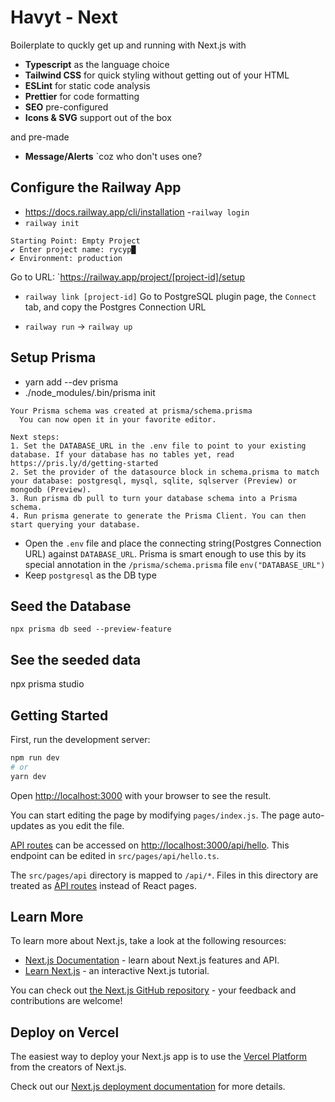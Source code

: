 # Havyt - Next
Boilerplate to quckly get up and running with Next.js with
- __Typescript__ as the language choice
- __Tailwind CSS__ for quick styling without getting out of your HTML
- __ESLint__ for static code analysis
- __Prettier__ for code formatting
- __SEO__ pre-configured
- __Icons & SVG__ support out of the box

and pre-made
- __Message/Alerts__ `coz who don't uses one?

## Configure the Railway App
- https://docs.railway.app/cli/installation
-`railway login`
- `railway init`
```
Starting Point: Empty Project
✔ Enter project name: rycyp█
✔ Environment: production
```
Go to URL: `https://railway.app/project/[project-id]/setup
- `railway link [project-id]`
Go to PostgreSQL plugin page, the `Connect` tab, and copy the Postgres Connection URL

- `railway run` -> `railway up`


## Setup Prisma
- yarn add --dev prisma
- ./node_modules/.bin/prisma init
```
Your Prisma schema was created at prisma/schema.prisma
  You can now open it in your favorite editor.

Next steps:
1. Set the DATABASE_URL in the .env file to point to your existing database. If your database has no tables yet, read https://pris.ly/d/getting-started
2. Set the provider of the datasource block in schema.prisma to match your database: postgresql, mysql, sqlite, sqlserver (Preview) or mongodb (Preview).
3. Run prisma db pull to turn your database schema into a Prisma schema.
4. Run prisma generate to generate the Prisma Client. You can then start querying your database.
```
- Open the `.env` file and place the connecting string(Postgres Connection URL) against `DATABASE_URL`. Prisma is smart enough to use this by its special annotation in the `/prisma/schema.prisma` file `env("DATABASE_URL")`
- Keep `postgresql` as the DB type

## Seed the Database
`npx prisma db seed --preview-feature`

## See the seeded data
npx prisma studio

## Getting Started

First, run the development server:

```bash
npm run dev
# or
yarn dev
```

Open [http://localhost:3000](http://localhost:3000) with your browser to see the result.

You can start editing the page by modifying `pages/index.js`. The page auto-updates as you edit the file.

[API routes](https://nextjs.org/docs/api-routes/introduction) can be accessed on [http://localhost:3000/api/hello](http://localhost:3000/api/hello). This endpoint can be edited in `src/pages/api/hello.ts`.

The `src/pages/api` directory is mapped to `/api/*`. Files in this directory are treated as [API routes](https://nextjs.org/docs/api-routes/introduction) instead of React pages.

## Learn More

To learn more about Next.js, take a look at the following resources:

- [Next.js Documentation](https://nextjs.org/docs) - learn about Next.js features and API.
- [Learn Next.js](https://nextjs.org/learn) - an interactive Next.js tutorial.

You can check out [the Next.js GitHub repository](https://github.com/vercel/next.js/) - your feedback and contributions are welcome!

## Deploy on Vercel

The easiest way to deploy your Next.js app is to use the [Vercel Platform](https://vercel.com/new?utm_medium=default-template&filter=next.js&utm_source=create-next-app&utm_campaign=create-next-app-readme) from the creators of Next.js.

Check out our [Next.js deployment documentation](https://nextjs.org/docs/deployment) for more details.

